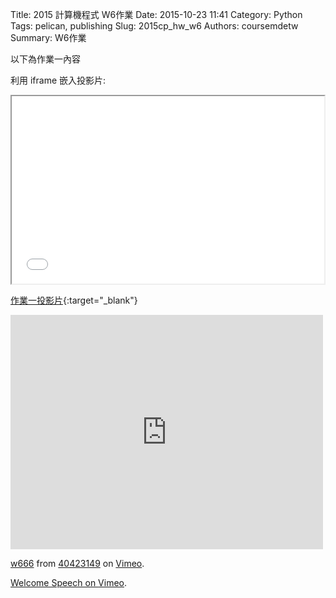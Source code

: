 Title: 2015 計算機程式 W6作業
Date: 2015-10-23 11:41
Category: Python
Tags: pelican, publishing
Slug: 2015cp_hw_w6
Authors: coursemdetw
Summary: W6作業

以下為作業一內容

利用 iframe 嵌入投影片:

<iframe src="40423149_cp_w6_p.html" width="500" height="300"></iframe>

[作業一投影片](40423149_cp_w6_p.html){:target="_blank"}
<iframe src="https://player.vimeo.com/video/145730142" width="500" height="375" frameborder="0" webkitallowfullscreen mozallowfullscreen allowfullscreen></iframe> <p><a href="https://vimeo.com/145730142">w666</a> from <a href="https://vimeo.com/user44512429">40423149</a> on <a href="https://vimeo.com">Vimeo</a>.</p>


<p><a href="https://vimeo.com/137724068">Welcome Speech on <a href="https://vimeo.com">Vimeo</a>.</p>